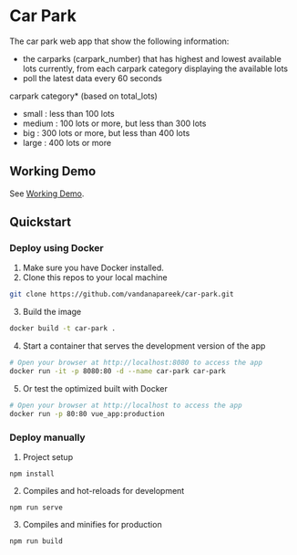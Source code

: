 # Car Park

The car park web app that show the following information:
 - the carparks (carpark_number) that has highest and lowest available lots currently, from each carpark category displaying the available lots
 - poll the latest data every 60 seconds
 
carpark category* (based on total_lots)
 - small : less than 100 lots
 - medium : 100 lots or more, but less than 300 lots
 - big : 300 lots or more, but less than 400 lots
 - large : 400 lots or more
 
## Working Demo
See [Working Demo](http://vuejs-car-park.s3-website-ap-southeast-1.amazonaws.com/).


## Quickstart

### Deploy using Docker

1. Make sure you have Docker installed.
2. Clone this repos to your local machine

```bash
git clone https://github.com/vandanapareek/car-park.git
```

3. Build the image

```bash
docker build -t car-park .
```
4. Start a container that serves the development version of the app

```bash
# Open your browser at http://localhost:8080 to access the app
docker run -it -p 8080:80 -d --name car-park car-park
```

5. Or test the optimized built with Docker

```bash
# Open your browser at http://localhost to access the app
docker run -p 80:80 vue_app:production
```


### Deploy manually

1. Project setup
```
npm install
```

2. Compiles and hot-reloads for development
```
npm run serve
```

3. Compiles and minifies for production
```
npm run build
```